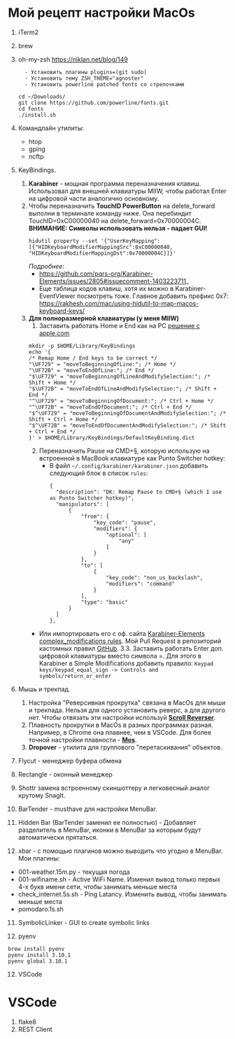 # Мой рецепт настройки MacOs
1. iTerm2
2. brew
3. oh-my-zsh https://niklan.net/blog/149
    ```
      - Установить плагины plugins=(git sudo)
      - Установить тему ZSH_THEME="agnoster"
      - Установить powerline patched fonts со стрелочками

    cd ~/Downloads/
    git clone https://github.com/powerline/fonts.git
    cd fonts
    ./install.sh
    ```

4. Командлайн утилиты:
    - htop
    - gping
    - ncftp

4. KeyBindings.
	1. **Karabiner** - мощная программа переназначения клавиш. Использовал для внешней клавиатуры MIIW, чтобы работал Enter на цифровой части аналогично основному.
	2. Чтобы переназначить **TouchID PowerButton** на delete_forward выполни в терминале команду ниже. Она перебиндит TouchID=0xC00000040 на delete_forward=0x70000004C. **ВНИМАНИЕ: Символы использовать нельзя - падает GUI!**   
        ```
        hidutil property --set '{"UserKeyMapping":[{"HIDKeyboardModifierMappingSrc":0xC00000040, "HIDKeyboardModifierMappingDst":0x70000004C}]}'
        ```
	    _Подробнее_: 
          - https://github.com/pqrs-org/Karabiner-Elements/issues/2805#issuecomment-1403223711_
	      - Еще таблица кодов клавиш, хотя их можно в Karabiner-EventViewer посмотреть тоже. Главное добавить префикс 0x7: https://rakhesh.com/mac/using-hidutil-to-map-macos-keyboard-keys/ 
    3. **Для полноразмерной клавиатуры (у меня MIIW)**
        1. Заставить работать Home и End как на PC [решение с apple.com](https://discussions.apple.com/thread/251108215?login=true)
        ```
        mkdir -p $HOME/Library/KeyBindings
        echo '{
        /* Remap Home / End keys to be correct */
        "\UF729" = "moveToBeginningOfLine:"; /* Home */
        "\UF72B" = "moveToEndOfLine:"; /* End */
        "$\UF729" = "moveToBeginningOfLineAndModifySelection:"; /* Shift + Home */
        "$\UF72B" = "moveToEndOfLineAndModifySelection:"; /* Shift + End */
        "^\UF729" = "moveToBeginningOfDocument:"; /* Ctrl + Home */
        "^\UF72B" = "moveToEndOfDocument:"; /* Ctrl + End */
        "$^\UF729" = "moveToBeginningOfDocumentAndModifySelection:"; /* Shift + Ctrl + Home */
        "$^\UF72B" = "moveToEndOfDocumentAndModifySelection:"; /* Shift + Ctrl + End */
        }' > $HOME/Library/KeyBindings/DefaultKeyBinding.dict
        ```
        2. Переназначить Pause на CMD+§, которую использую на встроенной в MacBook клавиатуре как Punto Switcher hotkey: 
            - В файл `~/.config/karabiner/karabiner.json` добавить следующий блок в список `rules`:
              ```
              {
                "description": "DK: Remap Pause to CMD+§ (which I use as Punto Switcher hotkey)",
                "manipulators": [
                    {
                        "from": {
                            "key_code": "pause",
                            "modifiers": {
                                "optional": [
                                    "any"
                                ]
                            }
                        },
                        "to": [
                            {
                                "key_code": "non_us_backslash",
                                "modifiers": "command"
                            }
                        ],
                        "type": "basic"
                    }                            
                ]
              },      
              ```
          - Или импортировать его с оф. сайта [Karabiner-Elements complex_modifications rules](https://ke-complex-modifications.pqrs.org/#dk_pause_to_cmd-non_us_backslash). Мой Pull Request в репозиторий кастомных правил [GitHub](https://github.com/pqrs-org/KE-complex_modifications/pull/1392).
    3.3. Заставить работать Enter доп. цифровой клавиатуры вместо символа =. Для этого в Karabiner в Simple Modifications добавить правило: ```Keypad keys/keypad_equal_sign -> Controls and symbols/return_or_enter```
5. Мышь и трекпад. 
    1. Настройка "Реверсивная прокрутка" связана в MacOs для мыши и трекпада. Нельзя для одного установить реверс, а для другого нет. Чтобы отвязать эти настройки используй **[Scroll Reverser](https://pilotmoon.com/scrollreverser/)**. 
    2. Плавность прокрутки в MacOs в разных программах разная. Например, в Chrome она плавнее, чем в VSCode. Для более точной настройки плавности - **[Mos](https://mos.caldis.me/)**.
    3. **Dropover** - утилита для группового "перетаскивания" объектов.
5. Flycut - менеджер буфера обмена
6. Rectangle - оконный менеджер
7. Shottr замена встроенному скиншоттеру и легковесный аналог крутому SnagIt.
8. BarTender - musthave для настройки MenuBar.
9. Hidden Bar (BarTender заменил ее полностью) - Добавляет разделитель в MenuBar, иконки в MenuBar за которым будут автоматически прятаться.
10. xbar - с помощью плагинов можно выводить что угодно в MenuBar. Мои плагины:
  - 001-weather.15m.py - текущая погода
  - 001-wifiname.sh - Active WiFi Name. Изменил вывод только первых 4-х букв имени сети, чтобы занимать меньше места
  - check_internet.5s.sh - Ping Latancy. Изменить вывод, чтобы занимать меньше места
  - pomodaro.1s.sh
11. SymbolicLinker - GUI to create symbolic links
   
  
11. pyenv
```
brew install pyenv
pyenv install 3.10.1
pyenv global 3.10.1
```
12. VSCode


# VSCode

1. flake8
1. REST Client
